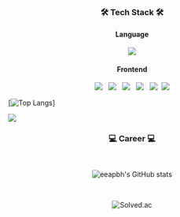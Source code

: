 

<h3 align="center">🛠 Tech Stack 🛠</h3>

<h4 align="center">Language</h4>

<p align="center">
  <img src="https://img.shields.io/badge/Python-3776AB?style=flat-square&logo=Python&logoColor=white" />
 
</p>

<h4 align="center">Frontend</h4>

<p align="center">
  <img src="https://img.shields.io/badge/HTML-E34F26?style=flat-square&logo=HTML5&logoColor=white" /> &nbsp
  <img src="https://img.shields.io/badge/CSS-1572B6?style=flat-square&logo=CSS3&logoColor=white" /> &nbsp
  <img src="https://img.shields.io/badge/JavaScript-F7DF1E?style=flat-square&logo=JavaScript&logoColor=white" /> &nbsp
  <img src="https://img.shields.io/badge/Vue.js-4FC08D?style=flat-square&logo=Vue.js&logoColor=white" /> &nbsp
  <img src="https://img.shields.io/badge/Vuetify-1867C0?style=flat-square&logo=Vuetify&logoColor=white" />&nbsp
  <img src="https://img.shields.io/badge/React-1867C0?style=flat-square&logo=React&logoColor=white" />
</p>


[![Top Langs](https://github-readme-stats.vercel.app/api/top-langs/?username=eeapbh&layout=compact)]

<img src="https://github-readme-stats.vercel.app/api/top-langs/?username=eeapbh&langs_count=8" />




<h3 align="center">💻 Career 💻</h3>
<br/>

<p align="center">
  <img src="https://github-readme-stats.vercel.app/api?username=eeapbh&show_icons=true&theme=gruvbox" alt="eeapbh's GitHub stats" />
</p>
<br/>

<p align="center">
  <img src="http://mazassumnida.wtf/api/v2/generate_badge?boj=eeapbh" alt="Solved.ac" />
</p>

